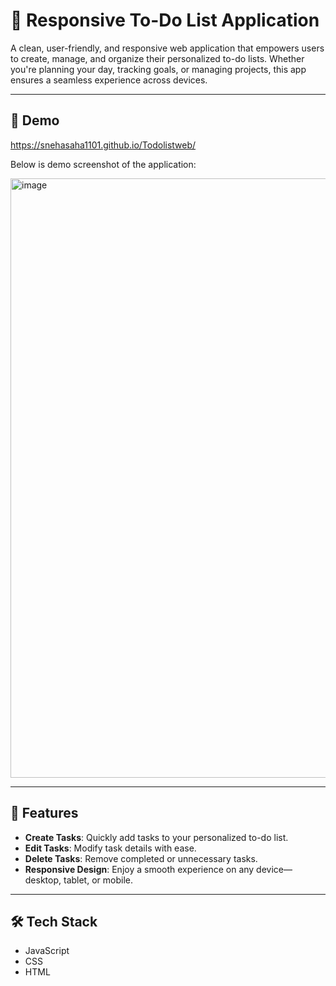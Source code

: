 # 📝 Responsive To-Do List Application

A clean, user-friendly, and responsive web application that empowers users to create, manage, and organize their personalized to-do lists. Whether you're planning your day, tracking goals, or managing projects, this app ensures a seamless experience across devices.

---
## 🚀 Demo
https://snehasaha1101.github.io/Todolistweb/

Below is demo screenshot of the application:

<img width="959" alt="image" src="https://github.com/user-attachments/assets/feb0f2bb-9e53-4953-8afd-658b82b043ba" />

---
## 🌟 Features

- **Create Tasks**: Quickly add tasks to your personalized to-do list.
- **Edit Tasks**: Modify task details with ease.
- **Delete Tasks**: Remove completed or unnecessary tasks.
- **Responsive Design**: Enjoy a smooth experience on any device—desktop, tablet, or mobile.

---



## 🛠️ Tech Stack

- JavaScript
- CSS
- HTML
